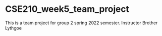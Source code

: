 # CSE210_week5_team_project
This is a team project for group 2 spring 2022 semester. Instructor Brother Lythgoe
